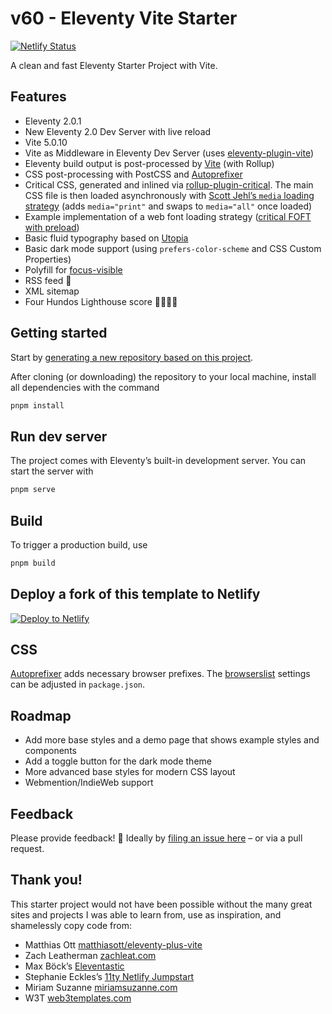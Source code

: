 # v60 - Eleventy Vite Starter

[![Netlify Status](https://api.netlify.com/api/v1/badges/f2fd46fe-530a-4cc9-bd81-f197ff54b322/deploy-status)](https://app.netlify.com/sites/v60-demo/deploys)

A clean and fast Eleventy Starter Project with Vite.

## Features

- Eleventy 2.0.1
- New Eleventy 2.0 Dev Server with live reload
- Vite 5.0.10
- Vite as Middleware in Eleventy Dev Server (uses [eleventy-plugin-vite](https://github.com/11ty/eleventy-plugin-vite/))
- Eleventy build output is post-processed by [Vite](https://vitejs.dev) (with Rollup)
- CSS post-processing with PostCSS and [Autoprefixer](https://github.com/postcss/autoprefixer)
- Critical CSS, generated and inlined via [rollup-plugin-critical](https://github.com/nystudio107/rollup-plugin-critical). The main CSS file is then loaded asynchronously with [Scott Jehl’s `media` loading strategy](https://www.filamentgroup.com/lab/load-css-simpler/) (adds `media="print"` and swaps to `media="all"` once loaded)
- Example implementation of a web font loading strategy ([critical FOFT with preload](https://www.zachleat.com/web/comprehensive-webfonts/#critical-foft-preload))
- Basic fluid typography based on [Utopia](https://utopia.fyi)
- Basic dark mode support (using `prefers-color-scheme` and CSS Custom Properties)
- Polyfill for [focus-visible](https://matthiasott.com/notes/focus-visible-is-here)
- RSS feed 🧡
- XML sitemap
- Four Hundos Lighthouse score 💯💯💯💯

## Getting started

Start by [generating a new repository based on this project](https://github.com/riipandi/v60/generate).

After cloning (or downloading) the repository to your local machine, install all dependencies with the command

```sh
pnpm install
```

## Run dev server

The project comes with Eleventy’s built-in development server. You can start the server with

```sh
pnpm serve
```

## Build

To trigger a production build, use

```sh
pnpm build
```

## Deploy a fork of this template to Netlify

[![Deploy to Netlify](https://www.netlify.com/img/deploy/button.svg)](https://app.netlify.com/start/deploy?repository=https://github.com/riipandi/v60)

## CSS

[Autoprefixer](https://github.com/postcss/autoprefixer) adds necessary browser prefixes. The [browserslist](https://github.com/browserslist/browserslist) settings can be adjusted in `package.json`.

## Roadmap

- Add more base styles and a demo page that shows example styles and components
- Add a toggle button for the dark mode theme
- More advanced base styles for modern CSS layout
- Webmention/IndieWeb support

## Feedback

Please provide feedback! 🤗 Ideally by [filing an issue here](https://github.com/riipandi/v60/issues) – or via a pull request.

## Thank you!

This starter project would not have been possible without the many great sites and projects I was able to learn from, use as inspiration, and shamelessly copy code from:

- Matthias Ott [matthiasott/eleventy-plus-vite](https://github.com/matthiasott/eleventy-plus-vite)
- Zach Leatherman [zachleat.com](https://github.com/zachleat/zachleat.com)
- Max Böck’s [Eleventastic](https://github.com/maxboeck/eleventastic)
- Stephanie Eckles’s [11ty Netlify Jumpstart](https://github.com/5t3ph/11ty-netlify-jumpstart)
- Miriam Suzanne [miriamsuzanne.com](https://www.miriamsuzanne.com)
- W3T [web3templates.com](https://web3templates.com/)
